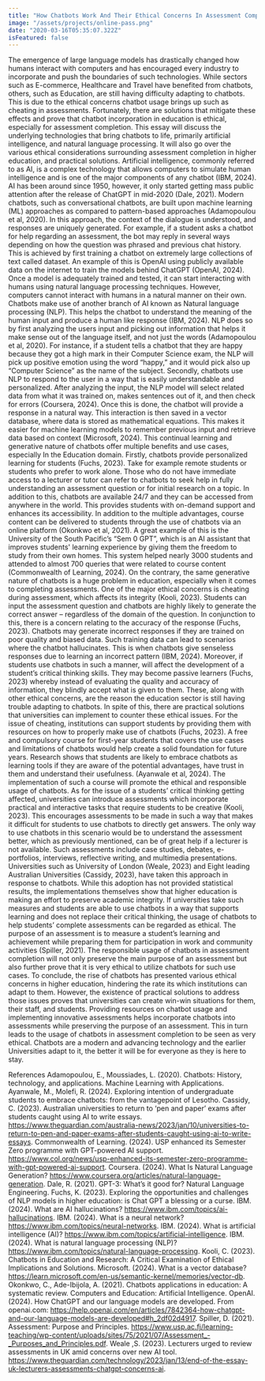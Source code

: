 ```yaml
---
title: "How Chatbots Work And Their Ethical Concerns In Assessment Completion."
image: "/assets/projects/online-pass.png"
date: "2020-03-16T05:35:07.322Z"
isFeatured: false
---
```


The emergence of large language models has drastically changed how humans interact with computers and has encouraged every industry to incorporate and push the boundaries of such technologies. While sectors such as E-commerce, Healthcare and Travel have benefited from chatbots, others, such as Education, are still having difficulty adapting to chatbots. This is due to the ethical concerns chatbot usage brings up such as cheating in assessments. Fortunately, there are solutions that mitigate these effects and prove that chatbot incorporation in education is ethical, especially for assessment completion. This essay will discuss the underlying technologies that bring chatbots to life, primarily artificial intelligence, and natural language processing. It will also go over the various ethical considerations surrounding assessment completion in higher education, and practical solutions. 
Artificial intelligence, commonly referred to as AI, is a complex technology that allows computers to simulate human intelligence and is one of the major components of any chatbot (IBM, 2024). AI has been around since 1950, however, it only started getting mass public attention after the release of ChatGPT in mid-2020 (Dale, 2021). Modern chatbots, such as conversational chatbots, are built upon machine learning (ML) approaches as compared to pattern-based approaches (Adamopoulou et al, 2020). In this approach, the context of the dialogue is understood, and responses are uniquely generated. For example, if a student asks a chatbot for help regarding an assessment, the bot may reply in several ways depending on how the question was phrased and previous chat history. This is achieved by first training a chatbot on extremely large collections of text called dataset. An example of this is OpenAI using publicly available data on the internet to train the models behind ChatGPT (OpenAI, 2024). Once a model is adequately trained and tested, it can start interacting with humans using natural language processing techniques.
However, computers cannot interact with humans in a natural manner on their own. Chatbots make use of another branch of AI known as Natural language processing (NLP). This helps the chatbot to understand the meaning of the human input and produce a human like response (IBM, 2024). NLP does so by first analyzing the users input and picking out information that helps it make sense out of the language itself, and not just the words (Adamopoulou et al,  2020). For instance, if a student tells a chatbot that they are happy because they got a high mark in their Computer Science exam, the NLP will pick up positive emotion using the word “happy,” and it would pick also up “Computer Science” as the name of the subject. Secondly, chatbots use NLP to respond to the user in a way that is easily understandable and personalized. After analyzing the input, the NLP model will select related data from what it was trained on, makes sentences out of it, and then check for errors (Coursera, 2024). Once this is done, the chatbot will provide a response in a natural way. This interaction is then saved in a vector database, where data is stored as mathematical equations. This makes  it easier for machine learning models to remember previous input and retrieve data based on context (Microsoft, 2024).
This continual learning and generative nature of chatbots offer multiple benefits and use cases, especially In the Education domain. Firstly, chatbots provide personalized learning for students (Fuchs, 2023). Take for example remote students or students who prefer to work alone. Those who do not have immediate access to a lecturer or tutor can refer to chatbots to seek help in fully understanding an assessment question or for initial research on a topic. In addition to this, chatbots are available 24/7 and they can be accessed from anywhere in the world. This provides students with on-demand support and enhances its accessibility. In addition to the multiple advantages, course content can be delivered to students through the use of chatbots via an online platform (Okonkwo et al, 2021). A great example of this is the University of the South Pacific’s “Sem 0 GPT”, which is an AI assistant that improves students' learning experience by giving them the freedom to study from their own homes. This system helped nearly 3000 students and attended to almost 700 queries that were related to course content (Commonwealth of Learning, 2024).
On the contrary, the same generative nature of chatbots is a huge problem in education, especially when it comes to completing assessments. One of the major ethical concerns is cheating during assessment, which affects its integrity (Kooli, 2023). Students can input the assessment question and chatbots are highly likely to generate the correct answer – regardless of the domain of the question. In conjunction to this, there is a concern relating to the accuracy of the response (Fuchs, 2023). Chatbots may generate incorrect responses if they are trained on poor quality and biased data.  Such training data can lead to scenarios where the chatbot hallucinates. This is when chatbots give senseless responses due to learning an incorrect pattern (IBM, 2024). Moreover, if students use chatbots in such a manner, will affect the development of a student’s critical thinking skills. They may become passive learners (Fuchs, 2023) whereby instead of evaluating the quality and accuracy of information, they blindly accept what is given to them. These, along with other ethical concerns, are the reason the education sector is still having trouble adapting to chatbots.
In spite of this, there are practical solutions that universities can implement to counter these ethical issues. For the issue of cheating, institutions can support students by providing them with resources on how to properly make use of chatbots (Fuchs, 2023). A free and compulsory course for first-year students that covers the use cases and limitations of chatbots would help create a solid foundation for future years. Research shows that students are likely to embrace chatbots as learning tools if they are aware of the potential advantages, have trust in them and understand their usefulness. (Ayanwale et al, 2024). The implementation of such a course will promote the ethical and responsible usage of chatbots. As for the issue of a students’ critical thinking getting affected, universities can introduce assessments which incorporate practical and interactive tasks that require students to be creative (Kooli, 2023). This encourages assessments to be made in such a way that makes it difficult for students to use chatbots to directly get answers. The only way to use chatbots in this scenario would be to understand the assessment better, which as previously mentioned, can be of great help if a lecturer is not available. Such assessments include case studies, debates, e-portfolios, interviews, reflective writing, and multimedia presentations. Universities such as University of London (Weale, 2023) and Eight leading Australian Universities (Cassidy, 2023), have taken this approach in response to chatbots. While this adoption has not provided statistical results,  the implementations themselves show that higher education is making an effort to preserve academic integrity. If universities take such measures and students are able to use chatbots in a way that supports learning and does not replace their critical thinking, the usage of chatbots to help students’ complete assessments can be regarded as ethical. The purpose of an assessment is to measure a student’s learning and achievement while preparing them for participation in work and community activities (Spiller, 2021). The responsible usage of chatbots in assessment completion will not only preserve the main purpose of an assessment but also further prove that it is very ethical to utilize chatbots for such use cases.
To conclude, the rise of chatbots has presented various ethical concerns in higher education, hindering the rate its which institutions can adapt to them. However, the existence of practical solutions to address those issues proves that universities can create win-win situations for them, their staff, and students. Providing resources on chatbot usage and implementing innovative assessments helps incorporate chatbots into assessments while preserving the purpose of an assessment. This in turn leads to the usage of chatbots in assessment completion to be seen as very ethical. Chatbots are a modern and advancing technology and the earlier Universities adapt to it, the better it will be for everyone as they is here to stay.

References
Adamopoulou, E., Moussiades, L. (2020). Chatbots: History, technology, and applications. Machine Learning with Applications.
Ayanwale, M., Molefi, R. (2024). Exploring intention of undergraduate students to embrace chatbots: from the vantagepoint of Lesotho.
Cassidy, C. (2023). Australian universities to return to ‘pen and paper’ exams after students caught using AI to write essays. https://www.theguardian.com/australia-news/2023/jan/10/universities-to-return-to-pen-and-paper-exams-after-students-caught-using-ai-to-write-essays.
Commonwealth of Learning. (2024). USP enhanced its Semester Zero programme with GPT-powered AI support. https://www.col.org/news/usp-enhanced-its-semester-zero-programme-with-gpt-powered-ai-support.
Coursera. (2024). What Is Natural Language Generation?
https://www.coursera.org/articles/natural-language-generation.
Dale, R. (2021). GPT-3: What’s it good for? Natural Language Engineering.
Fuchs, K. (2023). Exploring the opportunities and challenges of NLP models in higher education: is Chat GPT a blessing or a curse.
IBM. (2024). What are AI hallucinations? https://www.ibm.com/topics/ai-hallucinations.
IBM. (2024). What is a neural network? https://www.ibm.com/topics/neural-networks.
IBM. (2024). What is artificial intelligence (AI)? https://www.ibm.com/topics/artificial-intelligence.
IBM. (2024). What is natural language processing (NLP)?     https://www.ibm.com/topics/natural-language-processing.
Kooli, C. (2023). Chatbots in Education and Research: A Critical Examination of Ethical Implications and Solutions.
Microsoft. (2024). What is a vector database? https://learn.microsoft.com/en-us/semantic-kernel/memories/vector-db.
Okonkwo, C., Ade-Ibijola, A. (2021). Chatbots applications in education: A systematic review. Computers and Education: Artificial Intelligence.
OpenAI. (2024). How ChatGPT and our language models are developed. From openai.com: https://help.openai.com/en/articles/7842364-how-chatgpt-and-our-language-models-are-developed#h_2df02d4917.
Spiller, D. (2021). Assessment: Purpose and Principles. https://www.usp.ac.fj/learning-teaching/wp-content/uploads/sites/75/2021/07/Assessment_-_Purposes_and_Principles.pdf.
Weale ,S. (2023). Lecturers urged to review assessments in UK amid concerns over new AI tool. https://www.theguardian.com/technology/2023/jan/13/end-of-the-essay-uk-lecturers-assessments-chatgpt-concerns-ai.


